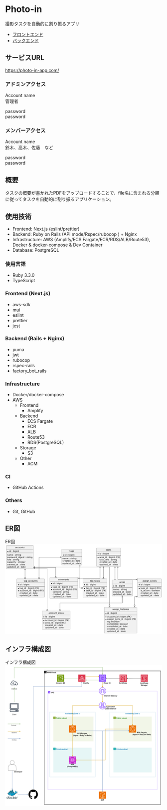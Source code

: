 # Photo-in

撮影タスクを自動的に割り振るアプリ

- [フロントエンド](https://github.com/pandaFive/photo-in-frontend)
- [バックエンド](https://github.com/pandaFive/photo-in-backend)

## サービスURL

https://photo-in-app.com/

### アドミンアクセス

Account name  
管理者

password  
password

### メンバーアクセス

Account name  
鈴木、高木、佐藤　など

password  
password

## 概要

タスクの概要が書かれたPDFをアップロードすることで、file名に含まれる分類に従ってタスクを自動的に割り振るアプリケーション。

## 使用技術

- Frontend: Next.js (eslint/prettier)
- Backend: Ruby on Rails (API mode/Rspec/rubocop ) + Nginx
- Infrastructure:
    AWS (Amplify/ECS Fargate/ECR/RDS/ALB/Route53), Docker & docker-compose & Dev Container
- Database: PostgreSQL

### 使用言語

- Ruby 3.3.0
- TypeScript

### Frontend (Next.js)

- aws-sdk
- mui
- eslint
- prettier
- jest

### Backend (Rails + Nginx)

- puma
- jwt
- rubocop
- rspec-rails
- factory_bot_rails

### Infrastructure

- Docker/docker-compose
- AWS
  - Frontend
    - Amplify
  - Backend
    - ECS Fargate
    - ECR
    - ALB
    - Route53
    - RDS(PostgreSQL)
  - Storage
    - S3
  - Other
    - ACM

### CI

- GitHub Actions

### Others

- Git, GitHub

## ER図

ER図  
![ER図](./images/er.jpg)

## インフラ構成図

インフラ構成図  
![インフラ構成図](./images//infrastructure.jpg)
